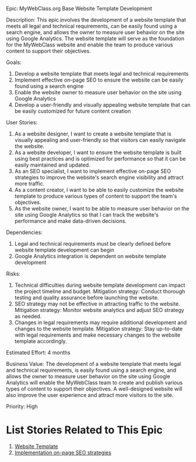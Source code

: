 Epic: MyWebClass.org Base Website Template Development

Description: This epic involves the development of a website template that meets all legal and technical requirements, can be easily found using a search engine, and allows the owner to measure user behavior on the site using Google Analytics. The website template will serve as the foundation for the MyWebClass website and enable the team to produce various content to support their objectives.

Goals:
1. Develop a website template that meets legal and technical requirements
2. Implement effective on-page SEO to ensure the website can be easily found using a search engine
3. Enable the website owner to measure user behavior on the site using Google Analytics
4. Develop a user-friendly and visually appealing website template that can be easily customized for future content creation

User Stories:
1. As a website designer, I want to create a website template that is visually appealing and user-friendly so that visitors can easily navigate the website.
2. As a website developer, I want to ensure the website template is built using best practices and is optimized for performance so that it can be easily maintained and updated.
3. As an SEO specialist, I want to implement effective on-page SEO strategies to improve the website's search engine visibility and attract more traffic.
4. As a content creator, I want to be able to easily customize the website template to produce various types of content to support the team's objectives.
5. As the website owner, I want to be able to measure user behavior on the site using Google Analytics so that I can track the website's performance and make data-driven decisions.

Dependencies:
1. Legal and technical requirements must be clearly defined before website template development can begin
2. Google Analytics integration is dependent on website template development

Risks:
1. Technical difficulties during website template development can impact the project timeline and budget. Mitigation strategy: Conduct thorough testing and quality assurance before launching the website.
2. SEO strategy may not be effective in attracting traffic to the website. Mitigation strategy: Monitor website analytics and adjust SEO strategy as needed.
3. Changes in legal requirements may require additional development and changes to the website template. Mitigation strategy: Stay up-to-date with legal requirements and make necessary changes to the website template accordingly.

Estimated Effort: 4 months

Business Value: The development of a website template that meets legal and technical requirements, is easily found using a search engine, and allows the owner to measure user behavior on the site using Google Analytics will enable the MyWebClass team to create and publish various types of content to support their objectives. A well-designed website will also improve the user experience and attract more visitors to the site.

Priority: High

# List Stories Related to This Epic
1. [Website Template](https://github.com/ahg3/mywebclass-agile-docs/blob/1c74dbc24aee6d15f66a576fc35c2595b4e3f541/documentation/theme_1/initiatives/Epic/User%20Stories/Website_Template.md)
2. [Implementation on-page SEO strategies](https://github.com/ahg3/mywebclass-agile-docs/blob/1c74dbc24aee6d15f66a576fc35c2595b4e3f541/documentation/theme_1/initiatives/Epic/User%20Stories/Implementation%20on-page%20SEO%20strategies.md)